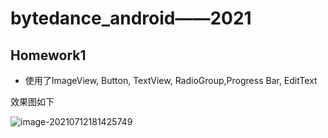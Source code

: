 # bytedance_android——2021

## Homework1

- 使用了ImageView, Button, TextView, RadioGroup,Progress Bar, EditText

效果图如下

![image-20210712181425749](C:\Users\ChenXuzheng\AppData\Roaming\Typora\typora-user-images\image-20210712181425749.png)